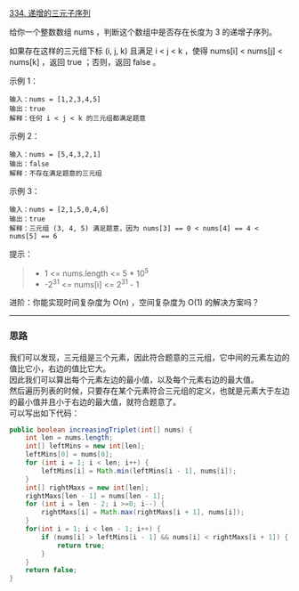 [334. 递增的三元子序列](https://leetcode.cn/problems/increasing-triplet-subsequence/description/)

给你一个整数数组 nums ，判断这个数组中是否存在长度为 3 的递增子序列。

如果存在这样的三元组下标 (i, j, k) 且满足 i < j < k ，使得 nums[i] < nums[j] < nums[k] ，返回 true ；否则，返回 false 。



示例 1：
```
输入：nums = [1,2,3,4,5]
输出：true
解释：任何 i < j < k 的三元组都满足题意
```
示例 2：
```
输入：nums = [5,4,3,2,1]
输出：false
解释：不存在满足题意的三元组
```
示例 3：
```
输入：nums = [2,1,5,0,4,6]
输出：true
解释：三元组 (3, 4, 5) 满足题意，因为 nums[3] == 0 < nums[4] == 4 < nums[5] == 6
```

提示：

> - 1 <= nums.length <= 5 * 10<sup>5</sup>
> - -2<sup>31</sup> <= nums[i] <= 2<sup>31</sup> - 1

进阶：你能实现时间复杂度为 O(n) ，空间复杂度为 O(1) 的解决方案吗？

<hr/>

### 思路
我们可以发现，三元组是三个元素，因此符合题意的三元组，它中间的元素左边的值比它小，右边的值比它大。  
因此我们可以算出每个元素左边的最小值，以及每个元素右边的最大值。  
然后遍历列表的时候，只要存在某个元素符合三元组的定义，也就是元素大于左边的最小值并且小于右边的最大值，就符合题意了。  
可以写出如下代码：
```java
public boolean increasingTriplet(int[] nums) {
    int len = nums.length;
    int[] leftMins = new int[len];
    leftMins[0] = nums[0];
    for (int i = 1; i < len; i++) {
        leftMins[i] = Math.min(leftMins[i - 1], nums[i]);
    }
    int[] rightMaxs = new int[len];
    rightMaxs[len - 1] = nums[len - 1];
    for (int i = len - 2; i >=0; i--) {
        rightMaxs[i] = Math.max(rightMaxs[i + 1], nums[i]);
    }
    for(int i = 1; i < len - 1; i++) {
        if (nums[i] > leftMins[i - 1] && nums[i] < rightMaxs[i + 1]) {
            return true;
        }
    }
    return false;
}
```
